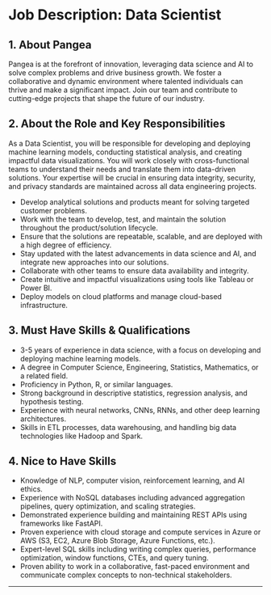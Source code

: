 # Job Description: Data Scientist

## 1. About Pangea
Pangea is at the forefront of innovation, leveraging data science and AI to solve complex problems and drive business growth. We foster a collaborative and dynamic environment where talented individuals can thrive and make a significant impact. Join our team and contribute to cutting-edge projects that shape the future of our industry.

## 2. About the Role and Key Responsibilities
As a Data Scientist, you will be responsible for developing and deploying machine learning models, conducting statistical analysis, and creating impactful data visualizations. You will work closely with cross-functional teams to understand their needs and translate them into data-driven solutions. Your expertise will be crucial in ensuring data integrity, security, and privacy standards are maintained across all data engineering projects.

*   Develop analytical solutions and products meant for solving targeted customer problems.
*   Work with the team to develop, test, and maintain the solution throughout the product/solution lifecycle.
*   Ensure that the solutions are repeatable, scalable, and are deployed with a high degree of efficiency.
*   Stay updated with the latest advancements in data science and AI, and integrate new approaches into our solutions.
*   Collaborate with other teams to ensure data availability and integrity.
*   Create intuitive and impactful visualizations using tools like Tableau or Power BI.
*   Deploy models on cloud platforms and manage cloud-based infrastructure.

## 3. Must Have Skills & Qualifications
*   3-5 years of experience in data science, with a focus on developing and deploying machine learning models.
*   A degree in Computer Science, Engineering, Statistics, Mathematics, or a related field.
*   Proficiency in Python, R, or similar languages.
*   Strong background in descriptive statistics, regression analysis, and hypothesis testing.
*   Experience with neural networks, CNNs, RNNs, and other deep learning architectures.
*   Skills in ETL processes, data warehousing, and handling big data technologies like Hadoop and Spark.

## 4. Nice to Have Skills
*   Knowledge of NLP, computer vision, reinforcement learning, and AI ethics.
*   Experience with NoSQL databases including advanced aggregation pipelines, query optimization, and scaling strategies.
*   Demonstrated experience building and maintaining REST APIs using frameworks like FastAPI.
*   Proven experience with cloud storage and compute services in Azure or AWS (S3, EC2, Azure Blob Storage, Azure Functions, etc.).
*   Expert-level SQL skills including writing complex queries, performance optimization, window functions, CTEs, and query tuning.
*   Proven ability to work in a collaborative, fast-paced environment and communicate complex concepts to non-technical stakeholders.

---